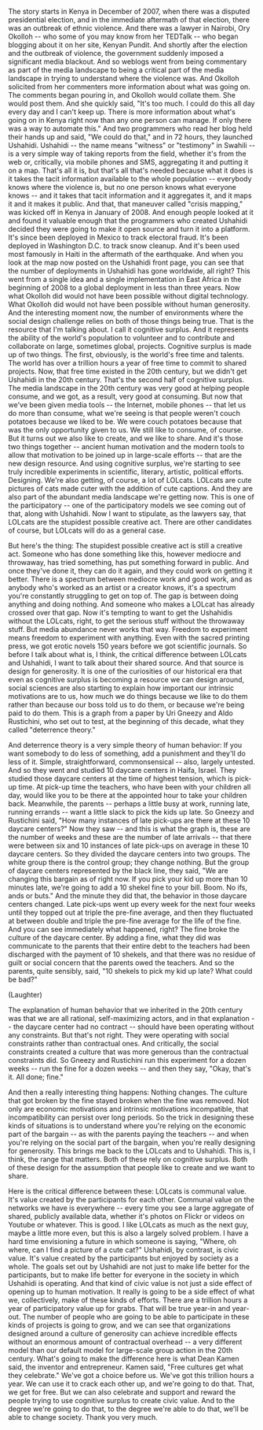 
The story starts in Kenya
in December of 2007,
when there was a disputed presidential election,
and in the immediate aftermath of that election,
there was an outbreak of ethnic violence.
And there was a lawyer in Nairobi, Ory Okolloh --
who some of you may know from her TEDTalk --
who began blogging about it on her site,
Kenyan Pundit.
And shortly after the election and the outbreak of violence,
the government suddenly imposed
a significant media blackout.
And so weblogs went from being
commentary as part of the media landscape
to being a critical part of the media landscape
in trying to understand where the violence was.
And Okolloh solicited
from her commenters
more information about what was going on.
The comments began pouring in,
and Okolloh would collate them. She would post them.
And she quickly said, &quot;It&#39;s too much.
I could do this all day every day
and I can&#39;t keep up.
There is more information
about what&#39;s going on in Kenya right now
than any one person can manage.
If only there was a way to automate this.&quot;
And two programmers who read her blog
held their hands up and said, &quot;We could do that,&quot;
and in 72 hours, they launched Ushahidi.
Ushahidi -- the name means &quot;witness&quot;
or &quot;testimony&quot; in Swahili --
is a very simple way of taking reports from the field,
whether it&#39;s from the web or, critically,
via mobile phones and SMS,
aggregating it and putting it on a map.
That&#39;s all it is, but that&#39;s all that&#39;s needed
because what it does is it takes the tacit information
available to the whole population --
everybody knows where the violence is,
but no one person knows what everyone knows --
and it takes that tacit information
and it aggregates it,
and it maps it and it makes it public.
And that, that maneuver
called &quot;crisis mapping,&quot;
was kicked off in Kenya
in January of 2008.
And enough people looked at it and found it valuable enough
that the programmers who created Ushahidi
decided they were going to make it open source
and turn it into a platform.
It&#39;s since been deployed in Mexico
to track electoral fraud.
It&#39;s been deployed in Washington D.C. to track snow cleanup.
And it&#39;s been used most famously in Haiti
in the aftermath of the earthquake.
And when you look at the map
now posted on the Ushahidi front page,
you can see that the number of deployments in Ushahidi
has gone worldwide, all right?
This went from a single idea
and a single implementation
in East Africa in the beginning of 2008
to a global deployment
in less than three years.
Now what Okolloh did
would not have been possible
without digital technology.
What Okolloh did would not have been possible
without human generosity.
And the interesting moment now,
the number of environments
where the social design challenge
relies on both of those things being true.
That is the resource that I&#39;m talking about.
I call it cognitive surplus.
And it represents the ability
of the world&#39;s population
to volunteer and to contribute and collaborate
on large, sometimes global, projects.
Cognitive surplus is made up of two things.
The first, obviously, is the world&#39;s free time and talents.
The world has over
a trillion hours a year
of free time
to commit to shared projects.
Now, that free time existed in the 20th century,
but we didn&#39;t get Ushahidi in the 20th century.
That&#39;s the second half of cognitive surplus.
The media landscape in the 20th century
was very good at helping people consume,
and we got, as a result,
very good at consuming.
But now that we&#39;ve been given media tools --
the Internet, mobile phones -- that let us do more than consume,
what we&#39;re seeing is that people weren&#39;t couch potatoes
because we liked to be.
We were couch potatoes because that was
the only opportunity given to us.
We still like to consume, of course.
But it turns out we also like to create,
and we like to share.
And it&#39;s those two things together --
ancient human motivation
and the modern tools to allow that motivation
to be joined up in large-scale efforts --
that are the new design resource.
And using cognitive surplus,
we&#39;re starting to see truly incredible experiments
in scientific, literary,
artistic, political efforts.
Designing.
We&#39;re also getting, of course, a lot of LOLcats.
LOLcats are cute pictures of cats
made cuter with the addition of cute captions.
And they are also
part of the abundant media landscape we&#39;re getting now.
This is one of the participatory --
one of the participatory models
we see coming out of that, along with Ushahidi.
Now I want to stipulate, as the lawyers say,
that LOLcats are the stupidest possible
creative act.
There are other candidates of course,
but LOLcats will do as a general case.

But here&#39;s the thing:
The stupidest possible creative act
is still a creative act.
Someone who has done something like this,
however mediocre and throwaway,
has tried something, has put something forward in public.
And once they&#39;ve done it, they can do it again,
and they could work on getting it better.
There is a spectrum between mediocre work and good work,
and as anybody who&#39;s worked as an artist or a creator knows,
it&#39;s a spectrum you&#39;re constantly
struggling to get on top of.
The gap is between
doing anything and doing nothing.
And someone who makes a LOLcat
has already crossed over that gap.
Now it&#39;s tempting to want to get the Ushahidis
without the LOLcats, right,
to get the serious stuff without the throwaway stuff.
But media abundance never works that way.
Freedom to experiment means freedom to experiment with anything.
Even with the sacred printing press,
we got erotic novels 150 years
before we got scientific journals.
So before I talk about
what is, I think, the critical difference
between LOLcats and Ushahidi,
I want to talk about
their shared source.
And that source is design for generosity.
It is one of the curiosities of our historical era
that even as cognitive surplus
is becoming a resource we can design around,
social sciences are also starting to explain
how important
our intrinsic motivations are to us,
how much we do things because we like to do them
rather than because our boss told us to do them,
or because we&#39;re being paid to do them.
This is a graph from a paper
by Uri Gneezy and Aldo Rustichini,
who set out to test, at the beginning of this decade,
what they called &quot;deterrence theory.&quot;

And deterrence theory is a very simple theory of human behavior:
If you want somebody to do less of something,
add a punishment and they&#39;ll do less of it.
Simple, straightforward, commonsensical --
also, largely untested.
And so they went and studied
10 daycare centers in Haifa, Israel.
They studied those daycare centers
at the time of highest tension,
which is pick-up time.
At pick-up time the teachers,
who have been with your children all day,
would like you to be there at the appointed hour to take your children back.
Meanwhile, the parents -- perhaps a little busy at work, running late, running errands --
want a little slack to pick the kids up late.
So Gneezy and Rustichini said,
&quot;How many instances of late pick-ups
are there at these 10 daycare centers?&quot;
Now they saw -- and this is what the graph is,
these are the number of weeks and these are the number of late arrivals --
that there were between six and 10
instances of late pick-ups
on average in these 10 daycare centers.
So they divided the daycare centers into two groups.
The white group there
is the control group; they change nothing.
But the group of daycare centers represented by the black line,
they said, &quot;We are changing this bargain
as of right now.
If you pick your kid up more than 10 minutes late,
we&#39;re going to add a 10 shekel fine to your bill.
Boom. No ifs, ands or buts.&quot;
And the minute they did that,
the behavior in those daycare centers changed.
Late pick-ups went up
every week for the next four weeks
until they topped out at triple the pre-fine average,
and then they fluctuated
at between double and triple the pre-fine average
for the life of the fine.
And you can see immediately what happened, right?
The fine broke the culture
of the daycare center.
By adding a fine,
what they did was communicate to the parents
that their entire debt to the teachers
had been discharged
with the payment of 10 shekels,
and that there was no residue of guilt or social concern
that the parents owed the teachers.
And so the parents, quite sensibly, said,
&quot;10 shekels to pick my kid up late?
What could be bad?&quot;

(Laughter)

The explanation of human behavior
that we inherited in the 20th century
was that we are all rational, self-maximizing actors,
and in that explanation --
the daycare center had no contract --
should have been operating without any constraints.
But that&#39;s not right.
They were operating with social constraints
rather than contractual ones.
And critically, the social constraints
created a culture that was more generous
than the contractual constraints did.
So Gneezy and Rustichini run this experiment for a dozen weeks --
run the fine for a dozen weeks --
and then they say, &quot;Okay, that&#39;s it. All done; fine.&quot;

And then a really interesting thing happens:
Nothing changes.
The culture that got broken by the fine
stayed broken when the fine was removed.
Not only are economic motivations
and intrinsic motivations
incompatible,
that incompatibility
can persist over long periods.
So the trick
in designing these kinds of situations
is to understand where you&#39;re relying on
the economic part of the bargain -- as with the parents paying the teachers --
and when you&#39;re relying on the social part of the bargain,
when you&#39;re really designing for generosity.
This brings me back to the LOLcats
and to Ushahidi.
This is, I think, the range that matters.
Both of these rely on cognitive surplus.
Both of these design for the assumption
that people like to create and we want to share.

Here is the critical difference between these:
LOLcats is communal value.
It&#39;s value created by the participants
for each other.
Communal value on the networks we have
is everywhere --
every time you see a large aggregate
of shared, publicly available data,
whether it&#39;s photos on Flickr
or videos on Youtube or whatever.
This is good. I like LOLcats as much as the next guy,
maybe a little more even,
but this is also
a largely solved problem.
I have a hard time envisioning a future
in which someone is saying,
&quot;Where, oh where, can I find a picture
of a cute cat?&quot;
Ushahidi, by contrast,
is civic value.
It&#39;s value created by the participants
but enjoyed by society as a whole.
The goals set out by Ushahidi
are not just to make life better
for the participants,
but to make life better for everyone in the society
in which Ushahidi is operating.
And that kind of civic value
is not just a side effect
of opening up to human motivation.
It really is going to be a side effect
of what we, collectively,
make of these kinds of efforts.
There are a trillion
hours a year
of participatory value
up for grabs.
That will be true year-in and year-out.
The number of people who are going to be able
to participate in these kinds of projects
is going to grow,
and we can see that organizations
designed around a culture of generosity
can achieve incredible effects
without an enormous amount of contractual overhead --
a very different model
than our default model for large-scale group action in the 20th century.
What&#39;s going to make the difference here
is what Dean Kamen said,
the inventor and entrepreneur.
Kamen said, &quot;Free cultures get what they celebrate.&quot;
We&#39;ve got a choice before us.
We&#39;ve got this trillion hours a year.
We can use it to crack each other up, and we&#39;re going to do that.
That, we get for free.
But we can also celebrate
and support and reward the people
trying to use cognitive surplus
to create civic value.
And to the degree we&#39;re going to do that, to the degree we&#39;re able to do that,
we&#39;ll be able to change society.
Thank you very much.
